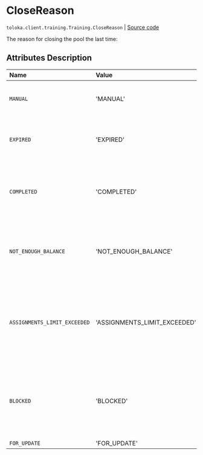 # CloseReason
`toloka.client.training.Training.CloseReason` | [Source code](https://github.com/Toloka/toloka-kit/blob/v1.0.1/src/client/training.py#L49)

The reason for closing the pool the last time:

## Attributes Description

| Name | Value | Description |
| :------| :-----------| :----------| 
`MANUAL`|'MANUAL'|<p>Closed by the requester.</p>
`EXPIRED`|'EXPIRED'|<p>Reached the date and time set in will_expire.</p>
`COMPLETED`|'COMPLETED'|<p>Closed automatically because all the pool tasks were completed.</p>
`NOT_ENOUGH_BALANCE`|'NOT_ENOUGH_BALANCE'|<p>Closed automatically because the Toloka account ran out of funds.</p>
`ASSIGNMENTS_LIMIT_EXCEEDED`|'ASSIGNMENTS_LIMIT_EXCEEDED'|<p>Closed automatically because it exceeded the limit on assigned task suites (maximum of 2 million).</p>
`BLOCKED`|'BLOCKED'|<p>Closed automatically because the requester&#x27;s account was blocked by a Toloka administrator.</p>
`FOR_UPDATE`|'FOR_UPDATE'|<p></p>
